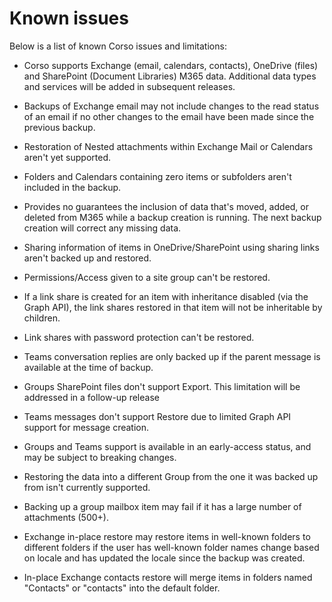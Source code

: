# Known issues

Below is a list of known Corso issues and limitations:

* Corso supports Exchange (email, calendars, contacts), OneDrive (files) and SharePoint (Document Libraries) M365 data.
  Additional data types and services will be added in subsequent releases.

* Backups of Exchange email may not include changes to the read status of an email if no other changes
  to the email have been made since the previous backup.

* Restoration of Nested attachments within Exchange Mail or Calendars aren't yet supported.

* Folders and Calendars containing zero items or subfolders aren't included in the backup.

* Provides no guarantees the inclusion of data that's moved, added, or deleted
  from M365 while a backup creation is running.
  The next backup creation will correct any missing data.

* Sharing information of items in OneDrive/SharePoint using sharing links aren't backed up and restored.

* Permissions/Access given to a site group can't be restored.

* If a link share is created for an item with inheritance disabled
  (via the Graph API), the link shares restored in that item will
  not be inheritable by children.

* Link shares with password protection can't be restored.

* Teams conversation replies are only backed up if the parent message is available at the time of backup.

* Groups SharePoint files don't support Export. This limitation will be addressed in a follow-up release

* Teams messages don't support Restore due to limited Graph API support for message creation.

* Groups and Teams support is available in an early-access status, and may be subject to breaking changes.

* Restoring the data into a different Group from the one it was backed up from isn't currently supported.

* Backing up a group mailbox item may fail if it has a large number of attachments (500+).

* Exchange in-place restore may restore items in well-known folders to different folders if the user has well-known folder names change based on locale and has updated the locale since the backup was created.

* In-place Exchange contacts restore will merge items in folders named "Contacts" or "contacts" into the default folder.
